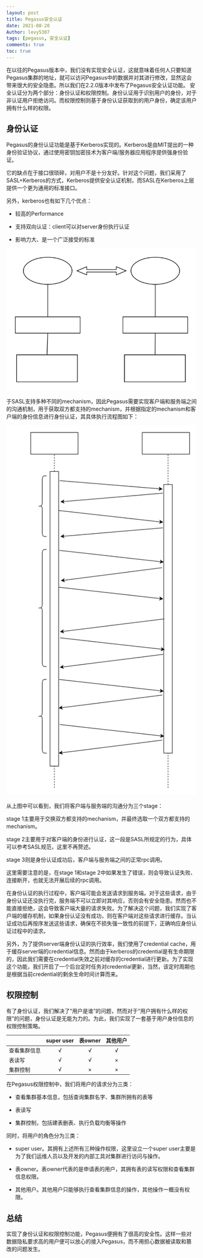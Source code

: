 ```yaml
---
layout: post
title: Pegasus安全认证
date: 2021-08-20
Author: levy5307
tags: [pegasus, 安全认证]
comments: true
toc: true
---
```


在以往的Pegasus版本中，我们没有实现安全认证，这就意味着任何人只要知道Pegasus集群的地址，就可以访问Pegasus中的数据并对其进行修改，显然这会带来很大的安全隐患。所以我们在2.2.0版本中发布了Pegasus安全认证功能。
安全认证分为两个部分：身份认证和权限控制。身份认证用于识别用户的身份，对于非认证用户拒绝访问。而权限控制则基于身份认证获取到的用户身份，确定该用户拥有什么样的权限。

## 身份认证

Pegasus的身份认证功能是基于Kerberos实现的。Kerberos是由MIT提出的一种身份验证协议，通过使用密钥加密技术为客户端/服务器应用程序提供强身份验证。

它的缺点在于接口很琐碎，对用户不是十分友好。针对这个问题，我们采用了SASL+Kerberos的方式，Kerberos提供安全认证机制，而SASL在Kerberos上层提供一个更为通用的标准接口。

另外，kerberos也有如下几个优点：

- 较高的Performance

- 支持双向认证：client可以对server身份执行认证

- 影响力大、是一个广泛接受的标准

![](../images/security-auth-arch.svg)

于SASL支持多种不同的mechanism，因此Pegasus需要实现客户端和服务端之间的沟通机制，用于获取双方都支持的mechanism，并根据指定的mechanism和客户端的身份信息进行身份认证，其具体执行流程图如下：

![](../images/security-auth-process.svg)

从上图中可以看到，我们将客户端与服务端的沟通分为三个stage：

stage 1主要用于交换双方都支持的mechanism，并最终选取一个双方都支持的mechanism。

stage 2主要用于对客户端的身份进行认证，这一段是SASL所规定的行为，具体可以参考SASL规范，这里不再赘述。

stage 3则是身份认证成功后，客户端与服务端之间的正常rpc调用。

这里需要注意的是，在stage 1和stage 2中如果发生了错误，则会导致认证失败、连接断开，也就无法开展后续的rpc调用。

在身份认证的执行过程中，客户端可能会发送请求到服务端。对于这些请求，由于身份认证还没执行完，服务端不可以立即对其响应，否则会有安全隐患。然而也不能直接拒绝，这会导致客户端大量的请求失败。为了解决这个问题，我们实现了客户端的缓存机制，如果身份认证没有成功，则在客户端对这些请求进行缓存。当认证成功后再按序发送这些请求，确保在不损失强一致性的前提下，正确响应身份认证过程中的请求。

另外，为了提供server端身份认证的执行效率，我们使用了credential cache，用于缓存server端的credential信息。然而由于kerberos的credential是有生命期限的，因此我们需要在credential失效之前对缓存的credential进行更新。为了实现这个功能，我们开启了一个后台定时任务对credential更新，当然，该定时周期也是根据当前credential的剩余生命时间计算而来。

## 权限控制

有了身份认证，我们解决了“用户是谁”的问题，然而对于“用户拥有什么样的权限”的问题，身份认证是无能为力的。为此，我们实现了一套基于用户身份信息的权限控制策略。

|              | super user | 表owner | 其他用户 |
|--------------|:----------:|:-------:|:--------:|
| 查看集群信息 |      √     |    √    |     √    |
| 表读写       |      √     |    √    |     ×    |
| 集群控制     |      √     |    ×    |     ×    |

在Pegasus权限控制中，我们将用户的请求分为三类：

- 查看集群基本信息，包括查询集群名字、集群所拥有的表等

- 表读写

- 集群控制，包括建表删表、执行负载均衡等操作

同时，将用户的角色分为三类：

- super user。其拥有上述所有三种操作权限，这里设立一个super user主要是为了我们运维人员以及开发的内部工具对集群进行访问与操作。

- 表owner。表owner代表的是申请表的用户，其拥有表的读写权限和查看集群信息权限。

- 其他用户。其他用户只能够执行查看集群信息的操作，其他操作一概没有权限。

## 总结

实现了身份认证和权限控制功能，Pegasus便拥有了很高的安全性。这样一些对数据隐私要求高的用户便可以放心的接入Pegasus，而不用担心数据被读取和篡改的问题发生。

